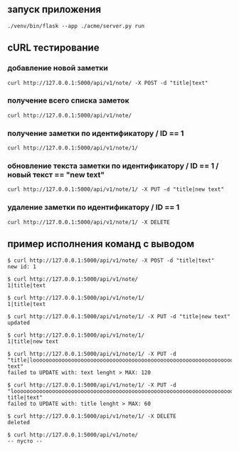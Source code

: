 ## запуск приложения

```
./venv/bin/flask --app ./acme/server.py run
```


## cURL тестирование

### добавление новой заметки
```
curl http://127.0.0.1:5000/api/v1/note/ -X POST -d "title|text"
```

### получение всего списка заметок
```
curl http://127.0.0.1:5000/api/v1/note/
```

### получение заметки по идентификатору / ID == 1
```
curl http://127.0.0.1:5000/api/v1/note/1/
```

### обновление текста заметки по идентификатору / ID == 1 /  новый текст == "new text"
```
curl http://127.0.0.1:5000/api/v1/note/1/ -X PUT -d "title|new text"
```

### удаление заметки по идентификатору / ID == 1
```
curl http://127.0.0.1:5000/api/v1/note/1/ -X DELETE
```


## пример исполнения команд с выводом

```
$ curl http://127.0.0.1:5000/api/v1/note/ -X POST -d "title|text"
new id: 1

$ curl http://127.0.0.1:5000/api/v1/note/
1|title|text

$ curl http://127.0.0.1:5000/api/v1/note/1/
1|title|text

$ curl http://127.0.0.1:5000/api/v1/note/1/ -X PUT -d "title|new text"
updated

$ curl http://127.0.0.1:5000/api/v1/note/1/
1|title|new text

$ curl http://127.0.0.1:5000/api/v1/note/1/ -X PUT -d "title|loooooooooooooooooooooooooooooooooooooooooooooooooooooooooooooooooooooooooooooooooooooooooooooooooooooooooooooooooooooooooong text"
failed to UPDATE with: text lenght > MAX: 120

$ curl http://127.0.0.1:5000/api/v1/note/1/ -X PUT -d "loooooooooooooooooooooooooooooooooooooooooooooooooooooooooooooooooooooooooooooooooooong title|text"
failed to UPDATE with: title lenght > MAX: 60

$ curl http://127.0.0.1:5000/api/v1/note/1/ -X DELETE
deleted

$ curl http://127.0.0.1:5000/api/v1/note/
-- пусто --
```
